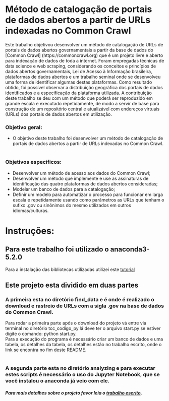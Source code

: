 # Método de catalogação de portais de dados abertos a partir de URLs indexadas no Common Crawl #
<p>       Este trabalho objetivou desenvolver um método de  catalogação de URLs de portais de dados abertos governamentais a partir  da base de dados do [Common Crawl] (https://commoncrawl.org) que é um projeto livre e aberto para indexação de dados de toda a internet. Foram empregadas técnicas de data science e web scraping, considerando  os conceitos e princípios de dados abertos governamentais, Lei de Acesso à Informação brasileira, plataformas de dados abertos e um trabalho seminal onde se desenvolveu uma forma de identificar algumas destas plataformas. Como resultado obtido, foi possível observar a distribuição geográfica dos portais de dados identificados e a especificação da plataforma utilizada. A contribuição deste trabalho  se deu com um método que poderá ser reproduzido em grande escala e executado repetidamente, de modo a servir de base para construção de um repositório central e atualizável com endereços virtuais (URLs) dos portais de dados abertos em utilização. </p>
<p>
 
 ### Objetivo geral: <br /> 
* O objetivo deste trabalho foi desenvolver um método de catalogação de portais de dados abertos a partir de URLs indexadas no Common Crawl.<br />
  <br />
 ### Objetivos específicos: <br />
  * Desenvolver um método de acesso aos dados do Common Crawl;<br />
  * Desenvolver um método que implemente e use  as assinaturas de identificação das quatro plataformas de dados abertos consideradas;<br />
  * Modelar um banco de dados para a catalogação;<br />
  * Definir um modelo para automatizar o processo para funcionar em larga escala e repetidamente usando como parâmetros as URLs que tenham o sufixo .gov ou sinônimos do mesmo utilizados em outros idiomas/culturas.<br />
</p>

<p>
 
 # Instruções: <br />
 ## Para este trabalho foi utilizado o anaconda3-5.2.0 <br />
 Para a instalação das bibliotecas utilizadas utilizei este [tutorial](http://blog.abraseucodigo.com.br/instalando-qualquer-versao-do-python-no-linux-macosx-utilizando-pyenv.html)
 ## Este projeto esta dividido em duas partes
 </p>
 <p>
 
 ### A primeira esta no diretório find_data e é onde é realizado o download e rastreio de URLs com a sigla .gov na base de dados do Common Crawl.
 </p>
 Para rodar a primeira parte após o download do projeto vá entre via terminal no diretório tcc_codigo_py lá deve ter o arquivo start.py se estiver digite o comando: python start.py. <br />
 Para a execução do programa é necessário criar um banco de dados e uma tabela, os detalhes da tabela, os detalhes estão no trabalho escrito, onde o link se encontra no fim deste README.  
 <br />
  
 <br />
 
 <p>
 
  ### A segunda parte esta no diretório analyzing e para executar estes scripts é necessário o uso do Jupyter Notebook, que se você instalou o anaconda já veio com ele.
  </p>
  <p>
 
  ##### Para mais detalhes sobre o projeto favor leia o [trabalho escrito](https://docs.google.com/document/d/1Rnm1o6pwQ0HBrMlZ0KMOCtn5zw-xkVKm0rUkhIT0Tqw/edit?usp=sharing).
</p>
